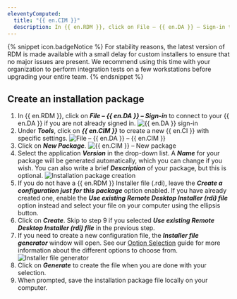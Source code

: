 ```yaml
---
eleventyComputed:
  title: "{{ en.CIM }}"
  description: In {{ en.RDM }}, click on File – {{ en.DA }} – Sign-in to connect to your {{ en.DA }} if you are not already signed in.
---
```

{% snippet icon.badgeNotice %}
For stability reasons, the latest version of RDM is made available with a small delay for custom installers to ensure that no major issues are present. We recommend using this time with your organization to perform integration tests on a few workstations before upgrading your entire team.
{% endsnippet %}

## Create an installation package

1. In {{ en.RDM }}, click on ***File – {{ en.DA }} – Sign-in*** to connect to your {{ en.DA }} if you are not already signed in.
![{{ en.DA }} sign-in](https://cdnweb.devolutions.net/docs/en/rdm/windows/RDMWin2211.png)
1. Under ***Tools***, click on ***{{ en.CIM }}*** to create a new {{ en.CI }} with specific settings.
![File – {{ en.DA }} – {{ en.CIM }}](https://cdnweb.devolutions.net/docs/en/rdm/windows/clip11247.png)
1. Click on ***New Package***.
![{{ en.CIM }} – New package](https://cdnweb.devolutions.net/docs/en/rdm/windows/clip11251.png)
1. Select the application ***Version*** in the drop-down list. A ***Name*** for your package will be generated automatically, which you can change if you wish. You can also write a brief ***Description*** of your package, but this is optional.
![Installation package creation](https://cdnweb.devolutions.net/docs/en/rdm/windows/clip11252.png)
1. If you do not have a {{ en.RDM }} Installer file (.rdi), leave the ***Create a configuration just for this package*** option enabled. If you have already created one, enable the ***Use existing Remote Desktop Installer (rdi) file*** option instead and select your file on your computer using the ellipsis button.
1. Click on ***Create***. Skip to step 9 if you selected ***Use existing Remote Desktop Installer (rdi) file*** in the previous step.
1. If you need to create a new configuration file, the ***Installer file generator*** window will open. See our [Option Selection](/rdm/windows/installation/client/custom-installer-service/installer-file-generator/option-selection/) guide for more information about the different options to choose from.
![Installer file generator](https://cdnweb.devolutions.net/docs/en/rdm/windows/clip11249.png)
1. Click on ***Generate*** to create the file when you are done with your selection.
1. When prompted, save the installation package file locally on your computer.
